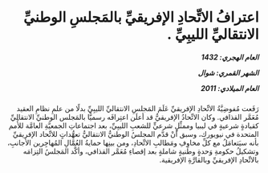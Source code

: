<h1 dir="rtl">اعترافُ الاتِّحادِ الإفريقيِّ بالمَجلسِ الوطنيِّ الانتقاليِّ الليبِيِّ .</h1>

<h5 dir="rtl">العام الهجري:  1432

الشهر القمري: شوال

العام الميلادي: 2011</h5>

<p dir="rtl">رَفَعت مُفوضِيَّةُ الاتِّحادِ الإفريقيِّ عَلَمَ المَجلسِ الانتقاليِّ الليبِيِّ بدلًا من علمِ نظامِ العقيد مُعَمَّر القذافي. وكان الاتِّحادُ الإفريقيُّ قد أعلَن اعتِرافَه رسميًّا بالمَجلس الوطنيِّ الانتقاليِّ كقيادةٍ شرعيةٍ في ليبيا وممثِّلٍ شرعيٍّ للشعبِ الليبِيِّ، بعد اجتماعاتِ الجمعيَّةِ العامَّة للأُمم المتحدة في نيويورك، وسبق أنْ قدَّم المجلسُ الوطنيُّ الانتقاليُّ تعهُّداتٍ للاتِّحاد الإفريقيِّ بأنه سيَتعامَلُ مع كلِّ مخاوِفِ ومَطالبِ الاتِّحادِ، ومن بينِها حمايةُ العُمَّالِ المُهاجِرين الأجانبِ، وتشكيلُ حكومةِ وَحدةٍ وطنيةٍ شاملةٍ بعد إقصاءِ مُعَمَّر القذافي، وأكَّد المَجلسُ التِزامَه بالاتِّحادِ الإفريقيِّ وبالقارَّةِ الإفريقية.</p></br>
